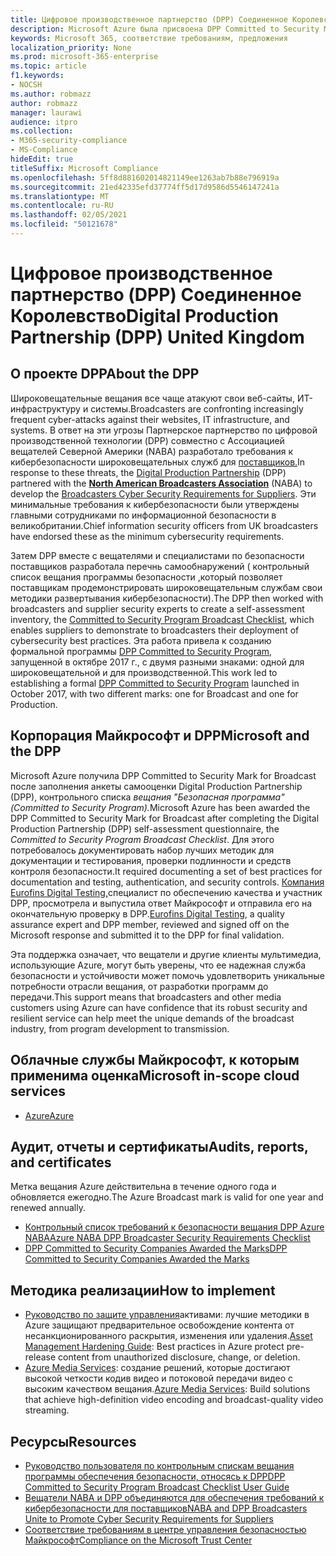 ```yaml
---
title: Цифровое производственное партнерство (DPP) Соединенное Королевство
description: Microsoft Azure была присвоена DPP Committed to Security Mark for Broadcast.
keywords: Microsoft 365, соответствие требованиям, предложения
localization_priority: None
ms.prod: microsoft-365-enterprise
ms.topic: article
f1.keywords:
- NOCSH
ms.author: robmazz
author: robmazz
manager: laurawi
audience: itpro
ms.collection:
- M365-security-compliance
- MS-Compliance
hideEdit: true
titleSuffix: Microsoft Compliance
ms.openlocfilehash: 5ff8d881602014821149ee1263ab7b88e796919a
ms.sourcegitcommit: 21ed42335efd37774ff5d17d9586d5546147241a
ms.translationtype: MT
ms.contentlocale: ru-RU
ms.lasthandoff: 02/05/2021
ms.locfileid: "50121678"
---
```

# <a name="digital-production-partnership-dpp-united-kingdom"></a><span data-ttu-id="34bbd-104">Цифровое производственное партнерство (DPP) Соединенное Королевство</span><span class="sxs-lookup"><span data-stu-id="34bbd-104">Digital Production Partnership (DPP) United Kingdom</span></span>

## <a name="about-the-dpp"></a><span data-ttu-id="34bbd-105">О проекте DPP</span><span class="sxs-lookup"><span data-stu-id="34bbd-105">About the DPP</span></span>

<span data-ttu-id="34bbd-106">Широковещательные вещания все чаще атакуют свои веб-сайты, ИТ-инфраструктуру и системы.</span><span class="sxs-lookup"><span data-stu-id="34bbd-106">Broadcasters are confronting increasingly frequent cyber-attacks against their websites, IT infrastructure, and systems.</span></span> <span data-ttu-id="34bbd-107">В ответ на эти [](https://www.thedpp.com/) угрозы Партнерское партнерство по цифровой производственной технологии (DPP) совместно с Ассоциацией вещателей Северной Америки [](https://nabanet.com/) (NABA) разработало требования к кибербезопасности широковещательных служб для [поставщиков.](https://nabanet.com/wp-content/uploads/2017/08/NABA_DPP_CyberSecurity_Requirements_3.pdf)</span><span class="sxs-lookup"><span data-stu-id="34bbd-107">In response to these threats, the [Digital Production Partnership](https://www.thedpp.com/) (DPP) partnered with the [**North American Broadcasters Association**](https://nabanet.com/) (NABA) to develop the [Broadcasters Cyber Security Requirements for Suppliers](https://nabanet.com/wp-content/uploads/2017/08/NABA_DPP_CyberSecurity_Requirements_3.pdf).</span></span> <span data-ttu-id="34bbd-108">Эти минимальные требования к кибербезопасности были утверждены главными сотрудниками по информационной безопасности в великобритании.</span><span class="sxs-lookup"><span data-stu-id="34bbd-108">Chief information security officers from UK broadcasters have endorsed these as the minimum cybersecurity requirements.</span></span>  
  
<span data-ttu-id="34bbd-109">Затем DPP вместе с вещателями и специалистами по безопасности поставщиков разработала перечнь самообнаружений ( контрольный список вещания программы безопасности [,](https://dpp-assets.s3.amazonaws.com/wp-content/uploads/2017/10/CTS_BroadcastChecklist.xlsx)который позволяет поставщикам продемонстрировать широковещательным службам свои методики развертывания кибербезопасности).</span><span class="sxs-lookup"><span data-stu-id="34bbd-109">The DPP then worked with broadcasters and supplier security experts to create a self-assessment inventory, the [Committed to Security Program Broadcast Checklist](https://dpp-assets.s3.amazonaws.com/wp-content/uploads/2017/10/CTS_BroadcastChecklist.xlsx), which enables suppliers to demonstrate to broadcasters their deployment of cybersecurity best practices.</span></span> <span data-ttu-id="34bbd-110">Эта работа привела к созданию формальной программы [DPP Committed to Security Program,](https://www.thedpp.com/tech/security/committed-to-security/) запущенной в октябре 2017 г., с двумя разными знаками: одной для широковещательной и для производственной.</span><span class="sxs-lookup"><span data-stu-id="34bbd-110">This work led to establishing a formal [DPP Committed to Security Program](https://www.thedpp.com/tech/security/committed-to-security/) launched in October 2017, with two different marks: one for Broadcast and one for Production.</span></span>

## <a name="microsoft-and-the-dpp"></a><span data-ttu-id="34bbd-111">Корпорация Майкрософт и DPP</span><span class="sxs-lookup"><span data-stu-id="34bbd-111">Microsoft and the DPP</span></span>

<span data-ttu-id="34bbd-112">Microsoft Azure получила DPP Committed to Security Mark for Broadcast после заполнения анкеты самооценки Digital Production Partnership (DPP), контрольного списка *вещания "Безопасная программа" (Committed to Security Program).*</span><span class="sxs-lookup"><span data-stu-id="34bbd-112">Microsoft Azure has been awarded the DPP Committed to Security Mark for Broadcast after completing the Digital Production Partnership (DPP) self-assessment questionnaire, the *Committed to Security Program Broadcast Checklist*.</span></span> <span data-ttu-id="34bbd-113">Для этого потребовалось документировать набор лучших методик для документации и тестирования, проверки подлинности и средств контроля безопасности.</span><span class="sxs-lookup"><span data-stu-id="34bbd-113">It required documenting a set of best practices for documentation and testing, authentication, and security controls.</span></span> <span data-ttu-id="34bbd-114">[Компания Eurofins Digital Testing,](https://www.eurofins-digitaltesting.com/)специалист по обеспечению качества и участник DPP, просмотрела и выпустила ответ Майкрософт и отправила его на окончательную проверку в DPP.</span><span class="sxs-lookup"><span data-stu-id="34bbd-114">[Eurofins Digital Testing](https://www.eurofins-digitaltesting.com/), a quality assurance expert and DPP member, reviewed and signed off on the Microsoft response and submitted it to the DPP for final validation.</span></span>  
  
<span data-ttu-id="34bbd-115">Эта поддержка означает, что вещатели и другие клиенты мультимедиа, использующие Azure, могут быть уверены, что ее надежная служба безопасности и устойчивости может помочь удовлетворить уникальные потребности отрасли вещания, от разработки программ до передачи.</span><span class="sxs-lookup"><span data-stu-id="34bbd-115">This support means that broadcasters and other media customers using Azure can have confidence that its robust security and resilient service can help meet the unique demands of the broadcast industry, from program development to transmission.</span></span>

## <a name="microsoft-in-scope-cloud-services"></a><span data-ttu-id="34bbd-116">Облачные службы Майкрософт, к которым применима оценка</span><span class="sxs-lookup"><span data-stu-id="34bbd-116">Microsoft in-scope cloud services</span></span>

- [<span data-ttu-id="34bbd-117">Azure</span><span class="sxs-lookup"><span data-stu-id="34bbd-117">Azure</span></span>](https://aka.ms/AzureCompliance)

## <a name="audits-reports-and-certificates"></a><span data-ttu-id="34bbd-118">Аудит, отчеты и сертификаты</span><span class="sxs-lookup"><span data-stu-id="34bbd-118">Audits, reports, and certificates</span></span>

<span data-ttu-id="34bbd-119">Метка вещания Azure действительна в течение одного года и обновляется ежегодно.</span><span class="sxs-lookup"><span data-stu-id="34bbd-119">The Azure Broadcast mark is valid for one year and renewed annually.</span></span>

- [<span data-ttu-id="34bbd-120">Контрольный список требований к безопасности вещания DPP Azure NABA</span><span class="sxs-lookup"><span data-stu-id="34bbd-120">Azure NABA DPP Broadcaster Security Requirements Checklist</span></span>](https://aka.ms/Azure-CTS-Broadcast-Checklist)
- [<span data-ttu-id="34bbd-121">DPP Committed to Security Companies Awarded the Marks</span><span class="sxs-lookup"><span data-stu-id="34bbd-121">DPP Committed to Security Companies Awarded the Marks</span></span>](https://aka.ms/Azure-Asset-Mgmt)

## <a name="how-to-implement"></a><span data-ttu-id="34bbd-122">Методика реализации</span><span class="sxs-lookup"><span data-stu-id="34bbd-122">How to implement</span></span>

- <span data-ttu-id="34bbd-123">[Руководство по защите управления](https://aka.ms/Azure-Asset-Mgmt)активами: лучшие методики в Azure защищают предварительное освобождение контента от несанкционированного раскрытия, изменения или удаления.</span><span class="sxs-lookup"><span data-stu-id="34bbd-123">[Asset Management Hardening Guide](https://aka.ms/Azure-Asset-Mgmt): Best practices in Azure protect pre-release content from unauthorized disclosure, change, or deletion.</span></span>
- <span data-ttu-id="34bbd-124">[Azure Media Services](/azure/media-services/): создание решений, которые достигают высокой четкости кодив видео и потоковой передачи видео с высоким качеством вещания.</span><span class="sxs-lookup"><span data-stu-id="34bbd-124">[Azure Media Services](/azure/media-services/): Build solutions that achieve high-definition video encoding and broadcast-quality video streaming.</span></span>

## <a name="resources"></a><span data-ttu-id="34bbd-125">Ресурсы</span><span class="sxs-lookup"><span data-stu-id="34bbd-125">Resources</span></span>

- [<span data-ttu-id="34bbd-126">Руководство пользователя по контрольным спискам вещания программы обеспечения безопасности, относясь к DPP</span><span class="sxs-lookup"><span data-stu-id="34bbd-126">DPP Committed to Security Program Broadcast Checklist User Guide</span></span>](https://dpp-assets.s3.amazonaws.com/wp-content/uploads/2017/10/CTS_BroadcastChecklistUserGuide.pdf)
- [<span data-ttu-id="34bbd-127">Вещатели NABA и DPP объединяются для обеспечения требований к кибербезопасности для поставщиков</span><span class="sxs-lookup"><span data-stu-id="34bbd-127">NABA and DPP Broadcasters Unite to Promote Cyber Security Requirements for Suppliers</span></span>](https://nabanet.com/wp-content/uploads/2017/08/NABAcaster-Issue_26.pdf)
- [<span data-ttu-id="34bbd-128">Соответствие требованиям в центре управления безопасностью Майкрософт</span><span class="sxs-lookup"><span data-stu-id="34bbd-128">Compliance on the Microsoft Trust Center</span></span>](https://www.microsoft.com/trust-center/compliance/compliance-overview)
